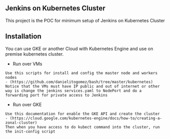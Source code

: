 ## Jenkins on Kubernetes Cluster
This project is the POC for minimum setup of Jenkins on Kubernetes Cluster

## Installation
You can use GKE or another Cloud with Kubernetes Engine and use on premise kubernetes cluster.

* Run over VMs
```
Use this scripts for install and config the master node and workers nodes
- (https://github.com/danielitogomez/bash/tree/master/kubernetes)
Notice that the VMs must have IP public and out of internet or other way is change the jenkins services.yaml to NodePort and do a forwarding port for private access to Jenkins
```

* Run over GKE
```
Use this documentation for enable the GKE API and create the cluster
- (https://cloud.google.com/kubernetes-engine/docs/how-to/creating-a-zonal-cluster)
Then when you have access to do kubect command into the cluster, run the init-config script
```